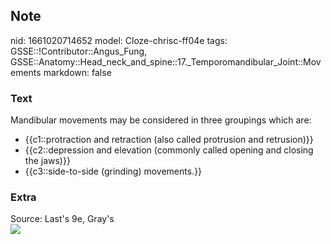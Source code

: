 ## Note
nid: 1661020714652
model: Cloze-chrisc-ff04e
tags: GSSE::!Contributor::Angus_Fung, GSSE::Anatomy::Head_neck_and_spine::17._Temporomandibular_Joint::Movements
markdown: false

### Text
Mandibular movements may be considered in three groupings which
are:
<div>
  <ul>
    <li>{{c1::protraction and retraction (also called protrusion
    and retrusion)}}
    <li>{{c2::depression and elevation (commonly called opening and
    closing the jaws)}}
    <li>{{c3::side-to-side (grinding) movements.}}
  </ul>
</div>

### Extra
<div>
  Source: Last's 9e, Gray's
</div>
<div><img src=
"paste-da574e5a44958696313f3ce391d4d320889dd22e.jpg"></div>
